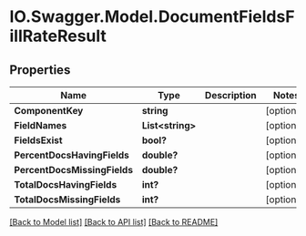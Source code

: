 # IO.Swagger.Model.DocumentFieldsFillRateResult
## Properties

Name | Type | Description | Notes
------------ | ------------- | ------------- | -------------
**ComponentKey** | **string** |  | [optional] 
**FieldNames** | **List&lt;string&gt;** |  | [optional] 
**FieldsExist** | **bool?** |  | [optional] 
**PercentDocsHavingFields** | **double?** |  | [optional] 
**PercentDocsMissingFields** | **double?** |  | [optional] 
**TotalDocsHavingFields** | **int?** |  | [optional] 
**TotalDocsMissingFields** | **int?** |  | [optional] 

[[Back to Model list]](../README.md#documentation-for-models) [[Back to API list]](../README.md#documentation-for-api-endpoints) [[Back to README]](../README.md)

